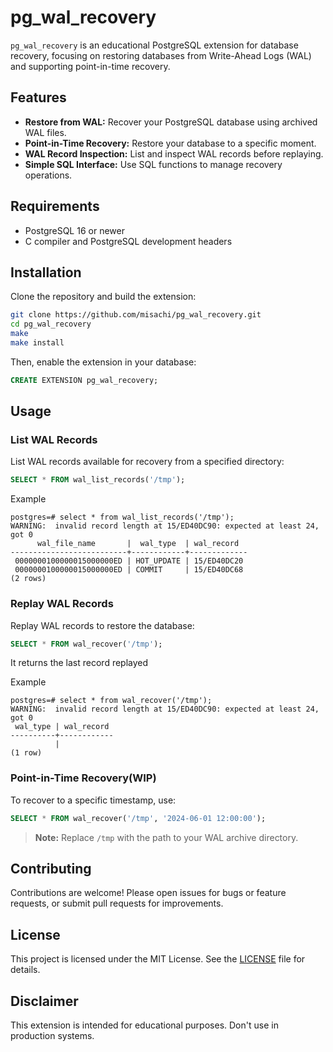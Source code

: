 # pg_wal_recovery

`pg_wal_recovery` is an educational PostgreSQL extension for database recovery, focusing on restoring databases from Write-Ahead Logs (WAL) and supporting point-in-time recovery.

## Features

- **Restore from WAL:** Recover your PostgreSQL database using archived WAL files.
- **Point-in-Time Recovery:** Restore your database to a specific moment.
- **WAL Record Inspection:** List and inspect WAL records before replaying.
- **Simple SQL Interface:** Use SQL functions to manage recovery operations.

## Requirements

- PostgreSQL 16 or newer
- C compiler and PostgreSQL development headers

## Installation

Clone the repository and build the extension:

```bash
git clone https://github.com/misachi/pg_wal_recovery.git
cd pg_wal_recovery
make
make install
```

Then, enable the extension in your database:

```sql
CREATE EXTENSION pg_wal_recovery;
```

## Usage

### List WAL Records

List WAL records available for recovery from a specified directory:

```sql
SELECT * FROM wal_list_records('/tmp');
```

Example
```
postgres=# select * from wal_list_records('/tmp');
WARNING:  invalid record length at 15/ED40DC90: expected at least 24, got 0
      wal_file_name       |  wal_type  | wal_record
--------------------------+------------+-------------
 0000000100000015000000ED | HOT_UPDATE | 15/ED40DC20
 0000000100000015000000ED | COMMIT     | 15/ED40DC68
(2 rows)
```

### Replay WAL Records

Replay WAL records to restore the database:

```sql
SELECT * FROM wal_recover('/tmp');
```

It returns the last record replayed

Example
```
postgres=# select * from wal_recover('/tmp');
WARNING:  invalid record length at 15/ED40DC90: expected at least 24, got 0
 wal_type | wal_record
----------+------------
          |
(1 row)
```

### Point-in-Time Recovery(WIP)

To recover to a specific timestamp, use:

```sql
SELECT * FROM wal_recover('/tmp', '2024-06-01 12:00:00');
```

> **Note:** Replace `/tmp` with the path to your WAL archive directory.

## Contributing

Contributions are welcome! Please open issues for bugs or feature requests, or submit pull requests for improvements.

## License

This project is licensed under the MIT License. See the [LICENSE](LICENSE) file for details.

## Disclaimer

This extension is intended for educational purposes. Don't use in production systems.